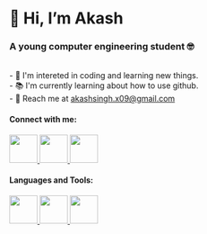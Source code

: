 <h1>👋 Hi, I’m Akash</h1>
<h3> A young computer engineering student 🤓</h3>
<br>
- 👀 I'm intereted in coding and learning new things.<br>
- 📚 I'm currently learning about how to use github.<br>
- 📩 Reach me at <a href="mailto:akashsingh.x09@gmail.com">akashsingh.x09@gmail.com</a><br>

<h4>Connect with me:</h4>
<a href="https://twitter.com/AkashSi96138077" target="_blank">
<img src="https://help.twitter.com/content/dam/help-twitter/brand/logo.png" width="50px"/>
</a>
<a href="https://www.instagram.com/akash_s_09/" target="_blank">
<img src="https://upload.wikimedia.org/wikipedia/commons/thumb/e/e7/Instagram_logo_2016.svg/800px-Instagram_logo_2016.svg.png"  width="50px" />
</a>
<a href="https://www.facebook.com/profile.php?id=100020189321708" target="_blank">
<img src="https://www.facebook.com/images/fb_icon_325x325.png" width="50px">
</a>

<h4>Languages and Tools:</h4>
<a href="https://www.w3schools.com/html/" target="_blank">
<img src="https://www.progressivekids.us/wp-content/uploads/2019/02/HTML5logo.png" width="50px">
</a>
<a href="https://www.w3schools.com/w3css/default.asp" target="_blank">
<img src="https://encrypted-tbn0.gstatic.com/images?q=tbn:ANd9GcS_2dfsPeW1sL0lDikNWEnlRvo1-k-KtEVp39aUTc9hzzDlbgj-ZhxRVXkK2p1tGCevIkY&usqp=CAU" width="50px">
</a>
<a href="https://www.w3schools.com/js/" target="_blank">
<img src="https://upload.wikimedia.org/wikipedia/commons/thumb/9/99/Unofficial_JavaScript_logo_2.svg/2048px-Unofficial_JavaScript_logo_2.svg.png" width="50px">
</a>
